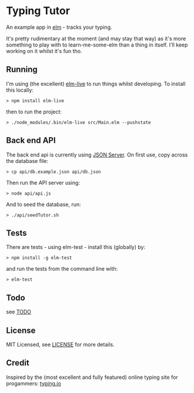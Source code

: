 # Typing Tutor

An example app in [elm](http://elm-lang.org/) - tracks your typing.

It's pretty rudimentary at the moment (and may stay that way) as it's more
something to play with to learn-me-some-elm than a thing in itself.  I'll
keep working on it whilst it's fun tho.

## Running

I'm using (the excellent) [elm-live](https://github.com/tomekwi/elm-live)
to run things whilst developing.  To install this locally:

```
> npm install elm-live
```

then to run the project:

```
> ./node_modules/.bin/elm-live src/Main.elm --pushstate
```


## Back end API

The back end api is currently using [JSON Server](https://github.com/typicode/json-server).
On first use, copy across the database file:

```
> cp api/db.example.json api/db.json
```

Then run the API server using:

```
> node api/api.js
```

And to seed the database, run:

```
> ./api/seedTutor.sh
```

## Tests

There are tests - using elm-test - install this (globally) by:

```
> npm install -g elm-test
```

and run the tests from the command line with:

```
> elm-test
```

## Todo

see [TODO](../master/TODO)


## License

MIT Licensed, see [LICENSE](../master/LICENSE) for more details.


## Credit

Inspired by the (most excellent and fully featured) online
typing site for progammers: [typing.io](https://typing.io)
